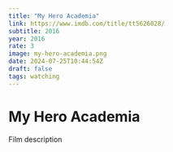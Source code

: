 ```yaml
---
title: "My Hero Academia"
link: https://www.imdb.com/title/tt5626028/
subtitle: 2016
year: 2016
rate: 3
image: my-hero-academia.png
date: 2024-07-25T10:44:54Z
draft: false
tags: watching
---
```


# My Hero Academia

Film description
